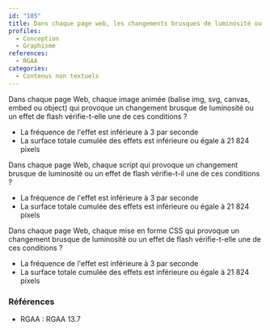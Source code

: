 ```yaml
---
id: "105"
title: Dans chaque page web, les changements brusques de luminosité ou les effets de flash sont correctement utilisés
profiles:
  - Conception
  - Graphisme
references:
  - RGAA
categories:
  - Contenus non textuels
---
```


Dans chaque page Web, chaque image animée (balise img, svg, canvas, embed ou object) qui provoque un changement brusque de luminosité ou un effet de flash vérifie-t-elle une de ces conditions ?

* La fréquence de l'effet est inférieure à 3 par seconde
* La surface totale cumulée des effets est inférieure ou égale à 21 824 pixels

Dans chaque page Web, chaque script qui provoque un changement brusque de luminosité ou un effet de flash vérifie-t-il une de ces conditions ?

* La fréquence de l'effet est inférieure à 3 par seconde
* La surface totale cumulée des effets est inférieure ou égale à 21 824 pixels

Dans chaque page Web, chaque mise en forme CSS qui provoque un changement brusque de luminosité ou un effet de flash vérifie-t-elle une de ces conditions ?

* La fréquence de l'effet est inférieure à 3 par seconde
* La surface totale cumulée des effets est inférieure ou égale à 21 824 pixels

### Références

*   RGAA : RGAA 13.7
